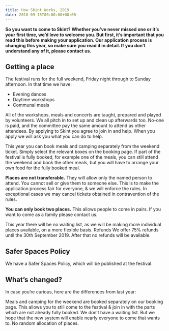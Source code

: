 ```yaml
---
title: How Skint Works, 2019
date: 2018-09-15T00:00:00+00:00
---
```


**So you want to come to Skint? Whether you’ve never missed one or it’s your first time, we’d love to welcome you. But first, it’s important that you read this before making your application. Our application process is changing this year, so make sure you read it in detail. If you don’t understand any of it, please contact us.**

## Getting a place

The festival runs for the full weekend, Friday night through to Sunday afternoon. In that time we have:

- Evening dances
- Daytime workshops
- Communal meals

All of the workshops, meals and concerts are taught, prepared and played by volunteers. We all pitch in to set up and clean up afterwards too. No-one is paid, and the committee pay the same amount to attend as other attendees. By applying to Skint you agree to join in and help. When you apply we will ask you what you can do to help.

This year you can book meals and camping separately from the weekend ticket.  Simply select the relevant boxes on the booking page.  If part of the festival is fully booked, for example one of the meals, you can still attend the weekend and book the other meals, but you will have to arrange your own food for the fully booked meal.

**Places are not transferable.** They will allow only the named person to attend. You cannot sell or give them to someone else.  This is to make the application process fair for everyone, & we will enforce the rules. In exceptional cases we may cancel tickets obtained in contravention of the rules.

**You can only book two places.** This allows people to come in pairs. If you want to come as a family please contact us. 

This year there will be no waiting list, as we will be making more individual places available, on a more flexible basis. 
Refunds
We offer 75% refunds until the 30th September 2019. After that no refunds will be available. 

## Safer Spaces Policy

We have a Safer Spaces Policy, which will be published at the festival.

## What’s changed?

In case you’re curious, here are the differences from last year:

Meals and camping for the weekend are booked separately on our booking page.  This allows you to still come to the festival & join in with the parts which are not already fully booked.
We don’t have a waiting list. But we hope that the new system will enable nearly everyone to come that wants to.
No random allocation of places.

